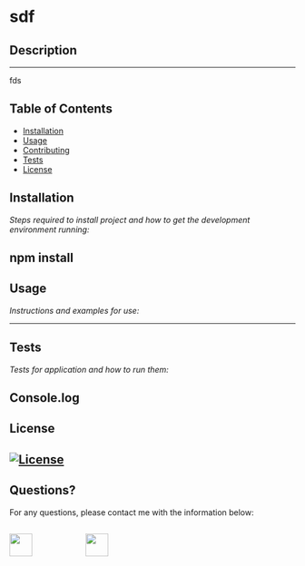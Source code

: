 # sdf

## Description 
 
---
fds

## Table of Contents
* [Installation](#installation)
* [Usage](#usage)
* [Contributing](#contributing)
* [Tests](#tests)
* [License](#license)

## Installation

*Steps required to install project and how to get the development environment running:*

npm install
---
## Usage 

*Instructions and examples for use:*


---
## Tests

*Tests for application and how to run them:*

Console.log
---
## License

[![License](https://img.shields.io/badge/License-MIT-yellow.svg)](https://opensource.org/licenses/MIT)
---

## Questions?

For any questions, please contact me with the information below:

## [<img src="https://image.flaticon.com/icons/png/512/726/726623.png" width="40" >](mailto:sd@dcgf.hj)      [<img src="https://image.flaticon.com/icons/png/512/270/270798.png" width="40" >](https://github.com/sd)

